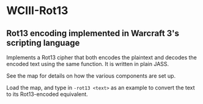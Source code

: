 # WCIII-Rot13
## Rot13 encoding implemented in Warcraft 3's scripting language

Implements a Rot13 cipher that both encodes the plaintext and decodes the encoded text using the same function. It is written in plain JASS.

See the map for details on how the various components are set up.

Load the map, and type in `-rot13 <text>` as an example to convert the text to its Rot13-encoded equivalent.
